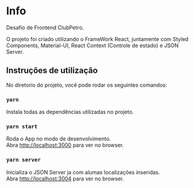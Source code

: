 # Info

Desafio de Frontend ClubPetro.

O projeto foi criado utilizando o FrameWork React, juntamente com Styled Components, Material-UI, React Context (Controle de estado) e JSON Server.

## Instruções de utilização

No diretorio do projeto, você pode rodar os seguintes comandos:

### `yarn`

Instala todas as dependências utilizadas no projeto.

### `yarn start`

Roda o App no modo de desenvolvimento.\
Abra [http://localhost:3000](http://localhost:3000) para ver no browser.

### `yarn server`

Inicializa o JSON Server ja com alumas localizações inseridas.\
Abra [http://localhost:3004](http://localhost:3004) para ver no browser.

